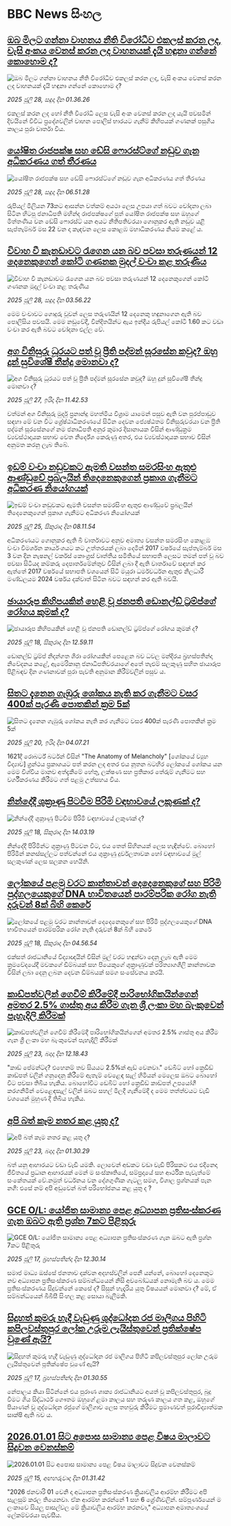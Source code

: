# BBC News සිංහල## [ඔබ මිලට ගන්නා වාහනය නීති විරෝධීව එකලස් කරන ලද, චැසි අංකය වෙනස් කරන ලද වාහනයක් දැයි හඳුනා ගන්නේ කොහොම ද?](https://www.bbc.com/sinhala/articles/cp3k34qn3z9o?at_campaign=githubrss)![ඔබ මිලට ගන්නා වාහනය නීති විරෝධීව එකලස් කරන ලද, චැසි අංකය වෙනස් කරන ලද වාහනයක් දැයි හඳුනා ගන්නේ කොහොම ද?](https://ichef.bbci.co.uk/ace/ws/240/cpsprodpb/ec86/live/b331b930-6917-11f0-b0a3-853965bf069d.jpg)_2025 ජූලි 28, සඳුදා දින 01.36.26_එකලස් කරන ලද හෝ නීති විරෝධි ලෙස චැසි අංක වෙනස් කරන ලද යැයි පවසමින් දිවයිනේ විවිධ ප්‍රදේශවලින් වාහන පොලිස් භාරයට ගැනීම් කිහිපයක් ගණනක් පසුගිය කාලය පුරා වාර්තා විය.## [යෝෂිත රාජපක්ෂ සහ ඩේසි ෆොරස්ට්ගේ නඩුව ගැන අධිකරණය ගත් තීරණය](https://www.bbc.com/sinhala/articles/cn023z32yk6o?at_campaign=githubrss)![යෝෂිත රාජපක්ෂ සහ ඩේසි ෆොරස්ට්ගේ නඩුව ගැන අධිකරණය ගත් තීරණය](https://ichef.bbci.co.uk/ace/ws/240/cpsprodpb/993f/live/148be850-6b7e-11f0-af20-030418be2ca5.jpg)_2025 ජූලි 28, සඳුදා දින 06.51.28_රුපියල් මිලියන 73කට ආසන්න වත්කම් අයථා ලෙස උපයා ගත් බවට චෝදනා ලබා සිටින හිටපු ජනාධිපති මහින්ද රාජපක්ෂගේ පුත් යෝෂිත රාජපක්ෂ සහ ඔහුගේ මිත්තණිය වන ඩේසි ෆොරස්ට් යන අයට නීතිපතිවරයා ගොනුකර ඇති නඩුව යළි සැප්තැම්බර් මස 22 වන දා කැඳවන ලෙස කොළඹ මහාධිකරණය නියම කළේ ය.## [විවාහ වී කැනඩාවට රැගෙන යන බව පවසා තරුණයන් 12 දෙනෙකුගෙන් කෝටි ගණනක මුදල් වංචා කළ තරුණිය](https://www.bbc.com/sinhala/articles/cvgegl9dj07o?at_campaign=githubrss)![විවාහ වී කැනඩාවට රැගෙන යන බව පවසා තරුණයන් 12 දෙනෙකුගෙන් කෝටි ගණනක මුදල් වංචා කළ තරුණිය](https://ichef.bbci.co.uk/ace/ws/240/cpsprodpb/e2a2/live/22189630-66f6-11f0-a08d-214bf7cc019d.jpg)_2025 ජූලි 28, සඳුදා දින 03.56.22_මෙම වංචාවට ගොදුරු වූවන් ලෙස තරුණයින් 12 දෙනෙකු හඳුනාගෙන ඇති බව පොලිසිය පවසයි. මෙම නඩුවේදී, වින්දිතයින්ට ඇය ඉන්දීය රුපියල් කෝටි 1.60 කට වඩා වංචා කර ඇති බවට චෝදනා එල්ල වේ.## [අග විනිසුරු ධූරයට පත් වූ  ප්‍රීති පද්මන් සූරසේන කවුද? ඔහු දුන් සුවිශේෂී තීන්දු මොනවා ද?](https://www.bbc.com/sinhala/articles/cx2g7jg4ee7o?at_campaign=githubrss)![අග විනිසුරු ධූරයට පත් වූ  ප්‍රීති පද්මන් සූරසේන කවුද? ඔහු දුන් සුවිශේෂී තීන්දු මොනවා ද?](https://ichef.bbci.co.uk/ace/ws/240/cpsprodpb/4c69/live/189b4f30-67d2-11f0-aedc-2b50f43b93da.jpg)_2025 ජූලි 27, ඉරිදා දින 11.42.53_වත්මන් අග විනිසුරු මුර්දු ප්‍රනාන්දු මහත්මිය විශ්‍රාම යාමෙන් පසුව ඇති වන පුරප්පාඩුව සඳහා මේ වන විට ශ්‍රේෂ්ඨාධිකරණයේ සිටින දෙවන ජ්‍යෙෂ්ඨතම විනිසුරුවරයා වන ප්‍රීති පද්මන් සූරසේනගේ නම ජනාධිපති අනුර කුමාර දිසානායක විසින් ආණ්ඩුක්‍රම ව්‍යවස්ථාදායක සභාව වෙත නිර්දේශ කෙරුණු අතර, එය ව්‍යවස්ථාදායක සභාව විසින් අනුමත කරනු ලැබ තිබේ.## [ඉඩම් වංචා නඩුවකට ඇමති වසන්ත සමරසිංහ ඇතුළු ආණ්ඩුවේ ප්‍රබලයින් තිදෙනෙකුගෙන් ප්‍රකාශ ගැනීමට අධිකරණ නියෝගයක්](https://www.bbc.com/sinhala/articles/cddy4jqm961o?at_campaign=githubrss)![ඉඩම් වංචා නඩුවකට ඇමති වසන්ත සමරසිංහ ඇතුළු ආණ්ඩුවේ ප්‍රබලයින් තිදෙනෙකුගෙන් ප්‍රකාශ ගැනීමට අධිකරණ නියෝගයක්](https://ichef.bbci.co.uk/ace/ws/240/cpsprodpb/f77b/live/eccf0e10-692e-11f0-af20-030418be2ca5.jpg)_2025 ජූලි 25, සිකුරාදා දින 08.11.54_අධිකරණයට ගොනුකර ඇති බී වාර්තාවට අනුව අමාත්‍ය වසන්ත සමරසිංහ කොළඹ වංචා විමර්ශන කාර්යංශයට කට උත්තරයක් ලබා දෙමින් 2017 වර්ෂයේ සැප්තැම්බර් මස 3 වන දින නැෂනල් වර්කස් කොංග්‍රස් වෘත්තීය සමිතියේ සභාපති ලෙසට තමන් පත් වූ බව පවසා සිටියද කම්කරු දෙපාර්තමේන්තුව විසින් ලබා දී ඇති වාර්තාවේ සඳහන් කර ඇත්තේ 2017 වර්ෂයේ සභාපති වශයෙන් සිටි මයුරා ධර්මවර්ධන ඇතුළු නිලධාරී මණ්ඩලයම 2024 වර්ෂය දක්වාත් සිටින බවට සඳහන් කර ඇති බවයි.## [ඡායාරූප කිහිපයකින් හෙළි වූ ජනපති ඩොනල්ඩ් ට්‍රම්ප්ගේ රෝගය කුමක් ද?](https://www.bbc.com/sinhala/articles/c14e1vgjgnvo?at_campaign=githubrss)![ඡායාරූප කිහිපයකින් හෙළි වූ ජනපති ඩොනල්ඩ් ට්‍රම්ප්ගේ රෝගය කුමක් ද?](https://ichef.bbci.co.uk/ace/ws/240/cpsprodpb/f600/live/1d9f5ce0-6342-11f0-89ea-4d6f9851f623.jpg)_2025 ජූලි 18, සිකුරාදා දින 12.59.11_ඩොනල්ඩ් ට්‍රම්ප් නිදන්ගත ශිරා රෝගයකින් පෙළෙන බව ධවල මන්දිරය බ්‍රහස්පතින්දා නිවේදනය කළේ, ඇමෙරිකානු ජනාධිපතිවරයාගේ අතේ තැළුම් සලකුණු සහිත ඡායාරූප පිළිබඳව දින ගණනාවක් පුරා පැවති අනුමාන කිරීම්වලින් පසුව ය.## [සිතට දැනෙන ගැඹුරු ශෝකය නැති කර ගැනීමට වසර 400ක් පැරණි පොතකින් ක්‍රම 5ක්](https://www.bbc.com/sinhala/articles/c0k75ekrkx8o?at_campaign=githubrss)![සිතට දැනෙන ගැඹුරු ශෝකය නැති කර ගැනීමට වසර 400ක් පැරණි පොතකින් ක්‍රම 5ක්](https://ichef.bbci.co.uk/ace/ws/240/cpsprodpb/20ca/live/3169db50-63ca-11f0-af20-030418be2ca5.jpg)_2025 ජූලි 20, ඉරිදා දින 04.07.21_1621දී රොබර්ට් බර්ටන් විසින් "The Anatomy of Melancholy" [ශෝකයේ ව්‍යුහ විද්‍යාව] ග්‍රන්ථය ප්‍රකාශයට පත් කරන ලද අතර එය නූතන බටහිර ලෝකයේ ශෝකය යන මෙම විශ්වීය මානව අත්දැකීමේ හේතු, ලක්ෂණ සහ ප්‍රතිකාර තේරුම් ගැනීමට සහ වර්ගීකරණය කිරීමට ගත් පළමු උත්සහය විය.## [නින්දේදී ශුක්‍රාණු පිටවීම පිරිමි වඳභාවයේ ලකුණක් ද?](https://www.bbc.com/sinhala/articles/c17w8918y5eo?at_campaign=githubrss)![නින්දේදී ශුක්‍රාණු පිටවීම පිරිමි වඳභාවයේ ලකුණක් ද?](https://ichef.bbci.co.uk/ace/ws/240/cpsprodpb/1d82/live/98b64000-5e2f-11f0-82bc-dd28581cdb62.jpg)_2025 ජූලි 18, සිකුරාදා දින 14.03.19_නින්දේදී පිරිමින්ට ශුක්‍රාණු පිටවන විට, එය තෙත් සිහිනයක් ලෙස හැඳින්වේ. බොහෝ පිරිමින් කනස්සල්ලට පත්වන්නේ එය ශුක්‍රාණු දුර්වලතාවක හෝ වඳභාවයේ මුල් සලකුණක් ලෙස සලකන හෙයිනි.## [ලෝකයේ පළමු වරට කාන්තාවන් දෙදෙනෙකුගේ සහ පිරිමි පුද්ගලයෙකුගේ DNA භාවිතයෙන් පාරම්පරික රෝග නැති දරුවන් 8ක් බිහි කෙරේ](https://www.bbc.com/sinhala/articles/c9qx2q0de58o?at_campaign=githubrss)![ලෝකයේ පළමු වරට කාන්තාවන් දෙදෙනෙකුගේ සහ පිරිමි පුද්ගලයෙකුගේ DNA භාවිතයෙන් පාරම්පරික රෝග නැති දරුවන් 8ක් බිහි කෙරේ](https://ichef.bbci.co.uk/ace/ws/240/cpsprodpb/3d39/live/6cca2ab0-62d5-11f0-905b-155cdf20da10.jpg)_2025 ජූලි 18, සිකුරාදා දින 04.56.54_එක්සත් රාජධානියේ විද්‍යාඥයින් විසින් මුල් වරට හඳුන්වා දෙනු ලැබ ඇති මෙම ක්‍රමවේදයේදී මවකගේ ඩිම්බයක් සහ පියෙකුගේ ශුක්‍රාණුවක් පරිත්‍යාගශීලි කාන්තාවක විසින් ලබා දෙනු ලබන දෙවන ඩිම්බයක් සමග සංසේචනය කරයි.## [කාඩ්පත්වලින් ගෙවීම් කිරීමේදී පාරිභෝගිකයින්ගෙන් අමතර 2.5% ගාස්තු අය කිරීම ගැන ශ්‍රී ලංකා මහ බැංකුවෙන් පැහැදිලි කිරීමක්](https://www.bbc.com/sinhala/articles/c9dg79xwpgxo?at_campaign=githubrss)![කාඩ්පත්වලින් ගෙවීම් කිරීමේදී පාරිභෝගිකයින්ගෙන් අමතර 2.5% ගාස්තු අය කිරීම ගැන ශ්‍රී ලංකා මහ බැංකුවෙන් පැහැදිලි කිරීමක්](https://ichef.bbci.co.uk/ace/ws/240/cpsprodpb/654b/live/090ac2c0-67bf-11f0-89ea-4d6f9851f623.jpg)_2025 ජූලි 23, බදාදා දින 12.18.43_"කාඩ් පේමන්ට්ද? එහෙනම් තව සියයට 2.5%ක් ඇඩ් වෙනවා." ඩෙබිට් හෝ ක්‍රෙඩිඩ් කාඩ්පත් වලින් ගනුදෙනු කිරීමේ ඇතැම් වෙළෙඳ සැල් හිමියන් මෙලෙස ඔබට බොහෝ විට පවසා තිබිය හැකිය.
බොහෝවිට ඩෙබිට් හෝ ක්‍රෙඩිඩ් කාඩ්පත් උපයෝගී කරගනිමින් වෙළෙඳසැල් වලින් ඔබට සහල් මිලදී ගැනීමේදී ද මෙම තත්ත්වයට වැඩි වශයෙන් මුහුණ දී තිබිය හැකිය.## [අපි බත් කෑම නතර කළ  යුතු ද?](https://www.bbc.com/sinhala/articles/c80pz4v1p2zo?at_campaign=githubrss)![අපි බත් කෑම නතර කළ  යුතු ද?](https://ichef.bbci.co.uk/ace/ws/240/cpsprodpb/38c3/live/83278b50-66c6-11f0-af20-030418be2ca5.jpg)_2025 ජූලි 23, බදාදා දින 01.30.29_බත් යනු ආහාරයට වඩා වැඩි යමකි. ලොවෙන් අඩකට වඩා වැඩි පිරිසකට එය එදිනෙදා ජීවිතයේ ප්‍රධාන ආහාරයක් මෙන් ම සංස්කෘතියේ, සම්ප්‍රදායේ සහ ආර්ථික පැවැත්මේ සංකේතයක් වේ.නමුත් වර්ධනය වන දේශගුණික ගැටලු සමග, විශාල ප්‍රශ්නයක් පැන නගී:  එසේ නම් අපි අඩුවෙන් බත් පරිභෝජනය කළ යුතු ද ?## [GCE O/L: යෝජිත සාමාන්‍ය පෙළ අධ්‍යාපන ප්‍රතිසංස්කරණ ගැන ඔබට ඇති ප්‍රශ්න 7කට පිළිතුරු](https://www.bbc.com/sinhala/articles/c1wpyw9w954o?at_campaign=githubrss)![GCE O/L: යෝජිත සාමාන්‍ය පෙළ අධ්‍යාපන ප්‍රතිසංස්කරණ ගැන ඔබට ඇති ප්‍රශ්න 7කට පිළිතුරු](https://ichef.bbci.co.uk/ace/ws/240/cpsprodpb/8684/live/836a5bd0-6304-11f0-83d2-4f671b8c1523.jpg)_2025 ජූලි 17, බ්‍රහස්පතින්දා දින 12.30.14_සමාජ මාධ්‍ය ඔස්සේ ජනතාව දක්වන අදහස්වලින් පෙනී යන්නේ, බොහෝ දෙනෙකුට නව අධ්‍යාපන ප්‍රතිසංස්කරණ සම්බන්ධයෙන් නිසි අවබෝධයක් නොමැති බව ය. මෙම ප්‍රතිසංස්කරණය සිදුවන්නේ කෙසේ ද? සිසුන් හැදෑරිය යුතු විෂයයන් මොනවා ද? මේ, ඒ සම්බන්ධයෙන් බීබීසී සිංහල කළ සොයා බැලීමකි.## [සිදුහත් කුමරු හැදී වැඩුණු ශුද්ධෝදන රජ මාලිගය පිහිටි කපිලවස්තුපුර ලෝක උරුම ලැයිස්තුවෙන් ප්‍රතික්ෂේප වුණේ ඇයි?](https://www.bbc.com/sinhala/articles/cqjq1er0nxeo?at_campaign=githubrss)![සිදුහත් කුමරු හැදී වැඩුණු ශුද්ධෝදන රජ මාලිගය පිහිටි කපිලවස්තුපුර ලෝක උරුම ලැයිස්තුවෙන් ප්‍රතික්ෂේප වුණේ ඇයි?](https://ichef.bbci.co.uk/ace/ws/240/cpsprodpb/65b4/live/eebbf0e0-6252-11f0-b903-f515e3045d80.jpg)_2025 ජූලි 17, බ්‍රහස්පතින්දා දින 01.30.55_නේපාලය කියා සිටින්නේ එය පුරාණ ශාක්‍ය රාජධානියට අයත් වූ කපිලවස්තුපුර, බුදු වීමට ගිය සිද්ධාර්ථ ගෞතම ඔහුගේ ළමා කාලය සහ තරුණ කාලය ගත කළ, ඔහුගේ පියාණන් වූ ශුද්ධෝදන රජුගේ මාලිගාව ලෙස තහවුරු කිරීමට ප්‍රමාණවත් පුරාවිද්‍යාත්මක සාක්ෂි ඇති බව ය.## [2026.01.01 සිට අපොස සාමාන්‍ය පෙළ විෂය මාලාවට සිදුවන වෙනස්කම් ](https://www.bbc.com/sinhala/articles/c0l42ne94l0o?at_campaign=githubrss)![2026.01.01 සිට අපොස සාමාන්‍ය පෙළ විෂය මාලාවට සිදුවන වෙනස්කම් ](https://ichef.bbci.co.uk/ace/ws/240/cpsprodpb/a9f9/live/05144680-60b4-11f0-b5c5-012c5796682d.jpg)_2025 ජූලි 15, අඟහරුවාදා දින 01.31.42_"2026 ජනවාරි 01 වෙනි දා අධ්‍යාපන ප්‍රතිසංස්කරණ ක්‍රියාවලිය ආරම්භ කිරීමට අපි සැලසුම් කරල තියෙනවා. ඒක ආරම්භ කරන්නේ 1 සහ 6 ශ්‍රේණිවලින්. සම්පූර්ණයෙන් ම ලංකාවෙ සියලු පාසල්වල මේ ක්‍රියාවලිය ආරම්භ කරනවා," අධ්‍යාපන අමාත්‍යංශයේ ලේකම්වරයා පැවසීය.